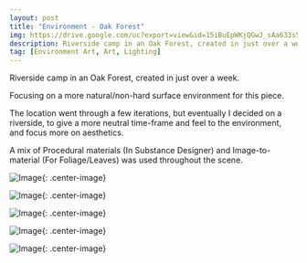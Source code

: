 ```yaml
---
layout: post
title: "Environment - Oak Forest"
img: https://drive.google.com/uc?export=view&id=15iBuEpWKjQGwJ_sAa633s5Xjk7UIUfIe # Add image post (optional)
description: Riverside camp in an Oak Forest, created in just over a week. Focusing on a more natural/non-hard surface environment for this piece.
tag: [Environment Art, Art, Lighting]
---
```

Riverside camp in an Oak Forest, created in just over a week. 

Focusing on a more natural/non-hard surface environment for this piece.

The location went through a few iterations, but eventually I decided on a riverside, to give a more neutral time-frame and feel to the environment, and focus more on aesthetics.

A mix of Procedural materials (In Substance Designer) and Image-to-material (For Foliage/Leaves) was used throughout the scene.

![Image](https://drive.google.com/uc?export=view&id=1ZpF5BUQEwR57pKT71hvx2qzslhQK2cm2){: .center-image}

![Image](https://drive.google.com/uc?export=view&id=1gwPtseS7KO7E1n370VYXOYJYSnuXke9T){: .center-image}

![Image](https://drive.google.com/uc?export=view&id=1mu12G1qHpVFSRERGvVRontOeU4YoTV2s){: .center-image}

![Image](https://drive.google.com/uc?export=view&id=1AQyUbSkMzPF6fbLsTnZtQ6F3Hqnhu1At){: .center-image}

![Image](https://drive.google.com/uc?export=view&id=1gsbChywySKPPGtD8Csn5gyljWe7eW-Bz){: .center-image}